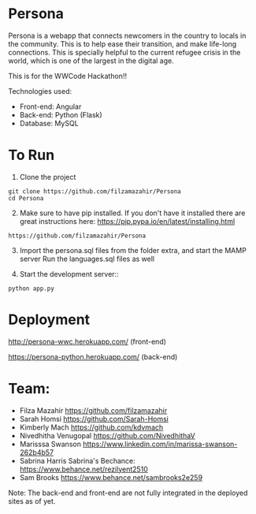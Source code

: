 # Persona
Persona is a webapp that connects newcomers in the country to locals in the community. This is to help ease their transition, and make life-long connections. This is specially helpful to the current refugee crisis in the world, which is one of the largest in the digital age.

This is for the WWCode Hackathon!!

Technologies used:
- Front-end: Angular
- Back-end: Python (Flask)
- Database: MySQL

# To Run

1) Clone the project
```
git clone https://github.com/filzamazahir/Persona
cd Persona
```

2) Make sure to have pip installed. If you don't have it installed there are great instructions here: https://pip.pypa.io/en/latest/installing.html
```
https://github.com/filzamazahir/Persona
```

3) Import the persona.sql files from the folder extra, and start the MAMP server
Run the languages.sql files as well

4)  Start the development server::
```
python app.py
```

# Deployment

http://persona-wwc.herokuapp.com/  (front-end)

https://persona-python.herokuapp.com/  (back-end)


# Team:
- Filza Mazahir  https://github.com/filzamazahir
- Sarah Homsi  https://github.com/Sarah-Homsi
- Kimberly Mach https://github.com/kdvmach
- Nivedhitha Venugopal  https://github.com/NivedhithaV
- Marisssa Swanson  https://www.linkedin.com/in/marissa-swanson-262b4b57
- Sabrina Harris  Sabrina's Bechance: https://www.behance.net/rezilyent2510
- Sam Brooks  https://www.behance.net/sambrooks2e259

Note: The back-end and front-end are not fully integrated in the deployed sites as of yet.